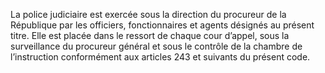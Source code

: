 La police judiciaire est exercée sous la direction du procureur de la République par les officiers, fonctionnaires et agents désignés au présent titre.
Elle est placée dans le ressort de chaque cour d’appel, sous la surveillance du procureur général et sous le contrôle de la chambre de l’instruction conformément aux articles 243 et suivants du présent code.
